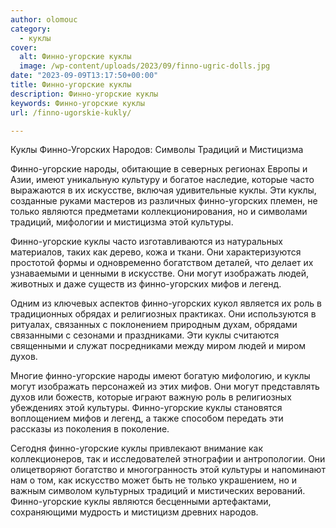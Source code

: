 ```yaml
---
author: olomouc
category:
  - куклы
cover:
  alt: Финно-угорские куклы
  image: /wp-content/uploads/2023/09/finno-ugric-dolls.jpg
date: "2023-09-09T13:17:50+00:00"
title: Финно-угорские куклы
description: Финно-угорские куклы
keywords: Финно-угорские куклы
url: /finno-ugorskie-kukly/

---
```

Куклы Финно-Угорских Народов: Символы Традиций и Мистицизма

Финно-угорские народы, обитающие в северных регионах Европы и Азии, имеют уникальную культуру и богатое наследие, которые часто выражаются в их искусстве, включая удивительные куклы. Эти куклы, созданные руками мастеров из различных финно-угорских племен, не только являются предметами коллекционирования, но и символами традиций, мифологии и мистицизма этой культуры.

Финно-угорские куклы часто изготавливаются из натуральных материалов, таких как дерево, кожа и ткани. Они характеризуются простотой формы и одновременно богатством деталей, что делает их узнаваемыми и ценными в искусстве. Они могут изображать людей, животных и даже существ из финно-угорских мифов и легенд.

Одним из ключевых аспектов финно-угорских кукол является их роль в традиционных обрядах и религиозных практиках. Они используются в ритуалах, связанных с поклонением природным духам, обрядами связанными с сезонами и праздниками. Эти куклы считаются священными и служат посредниками между миром людей и миром духов.

Многие финно-угорские народы имеют богатую мифологию, и куклы могут изображать персонажей из этих мифов. Они могут представлять духов или божеств, которые играют важную роль в религиозных убеждениях этой культуры. Финно-угорские куклы становятся воплощением мифов и легенд, а также способом передать эти рассказы из поколения в поколение.

Сегодня финно-угорские куклы привлекают внимание как коллекционеров, так и исследователей этнографии и антропологии. Они олицетворяют богатство и многогранность этой культуры и напоминают нам о том, как искусство может быть не только украшением, но и важным символом культурных традиций и мистических верований. Финно-угорские куклы являются бесценными артефактами, сохраняющими мудрость и мистицизм древних народов.
